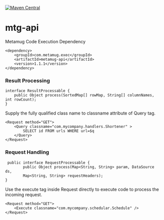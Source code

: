 [![Maven Central](https://maven-badges.herokuapp.com/maven-central/com.metamug.exec/metamug-api/badge.svg)](http://search.maven.org/#artifactdetails|com.metamug.exec|metamug-api|1.1.1|)

# mtg-api
Metamug Code Execution Dependency

```
<dependency>
    <groupId>com.metamug.exec</groupId>
    <artifactId>metamug-api</artifactId>
    <version>1.1.1</version>
</dependency>
```

### Result Processing

```
interface ResultProcessable {
    public Object process(SortedMap[] rowMap, String[] columnNames, int rowCount);
}
```
Supply the fully qualified class name to classname attribute of Query tag. 

```
<Request method="GET">
	<Query classname="com.mycompany.handlers.Shortener" >
	    SELECT id FROM urls WHERE url=$q
	</Query>
</Request>
```

### Request Handling

```
 public interface RequestProcessable {
        public Object process(Map<String, String> param, DataSource ds, 
        Map<String, String> requestHeaders);
}
```
Use the execute tag inside Request directly to execute code to process the incoming request.

```
<Request method="GET">
    <Execute classname="com.mycompany.schedular.Schedule" />
</Request>
```


